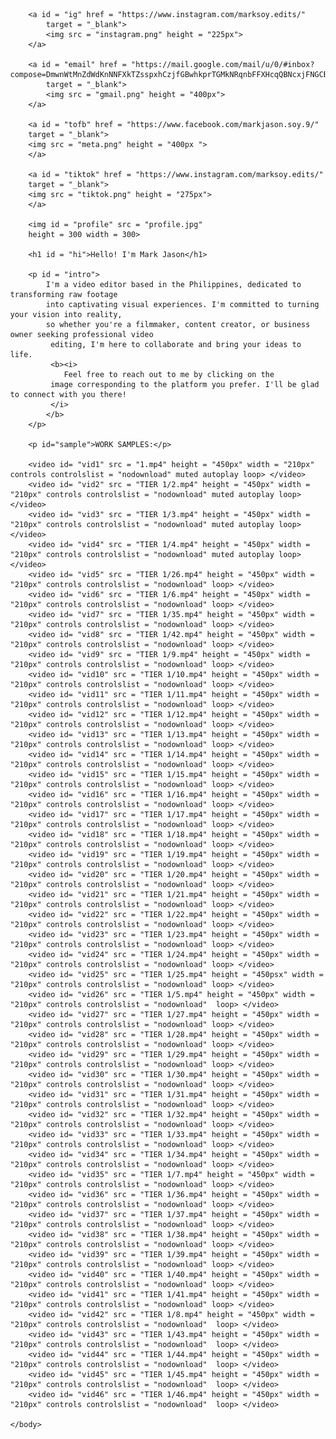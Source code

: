 <!DOCTYPE html>
<html>
    <head>
        <title>
            marksoy.edits
        </title>
        <style>
            #profile {
                position: absolute;
                top: 10px;
                left: 50px;
                border-radius: 50%;
                box-shadow: 7px 10px 15px gray;
            }
            #hi{
                position: absolute;
                top: 10px;
                right: 250px;
                font-size: 70px;
            }
            #intro{
                position: absolute;
                top:120px;
                right: 50px;
                left: 395px;
                font-size: 27px;
                text-align: justify;
            }
            #sample{
                position: absolute;
                top:500px;
                right: 50px;
                left: 50px;
                font-size: 30px;
            }
            #vid1{
                position: absolute;
                top:550px;
                left: 50px;
            }
            #vid2{
                position: absolute;
                top:550px;
                left: 370px;
            }
            #vid3{
                position: absolute;
                top:550px;
                left: 700px;
            }
            #vid4{
                position: absolute;
                top:550px;
                left: 1000px;
            }
            #vid5{
                position: absolute;
                top:1000px;
                left: 50px;
            }
            #vid6{
                position: absolute;
                top:1000px;
                left: 370px;
            }
            #vid7{
                position: absolute;
                top:1000px;
                left: 700px;
            }
            #vid8{
                position: absolute;
                top:1000px;
                left: 1000px;
            }
            #vid9{
                position: absolute;
                top:1450px;
                left: 50px;
            }
            #vid10{
                position: absolute;
                top:1450px;
                left: 370px;
            }
            #vid11{
                position: absolute;
                top:1450px;
                left: 700px;
            }
            #vid12{
                position: absolute;
                top:1450px;
                left: 1000px;
            }
            #vid13{
                position: absolute;
                top:1900px;
                left: 50px;
            }
            #vid14{
                position: absolute;
                top:1900px;
                left: 370px;
            }
            #vid15{
                position: absolute;
                top:1900px;
                left: 700px;
            }
            #vid16{
                position: absolute;
                top:1900px;
                left: 1000px;
            }
            #vid17{
                position: absolute;
                top:2350px;
                left: 50px;
            }
            #vid18{
                position: absolute;
                top:2350px;
                left: 370px;
            }
            #vid19{
                position: absolute;
                top:2350px;
                left: 700px;
            }
            #vid20{
                position: absolute;
                top:2350px;
                left: 1000px;
            }
            #vid21{
                position: absolute;
                top:2800px;
                left: 50px;
            }
            #vid22{
                position: absolute;
                top:2800px;
                left: 370px;
            }
            #vid23{
                position: absolute;
                top:2800px;
                left: 700px;
            }
            #vid24{
                position: absolute;
                top:2800px;
                left: 1000px;
            }
            #vid25{
                position: absolute;
                top:3250px;
                left: 50px;
            }
            #vid26{
                position: absolute;
                top:3250px;
                left: 370px;
            }
            #vid27{
                position: absolute;
                top:3250px;
                left: 700px;
            }
            #vid28{
                position: absolute;
                top:3250px;
                left: 1000px;
            }
            #vid29{
                position: absolute;
                top:3700px;
                left: 50px;
            }
            #vid30{
                position: absolute;
                top:3700px;
                left: 370px;
            }
            #vid31{
                position: absolute;
                top:3700px;
                left: 700px;
            }
            #vid32{
                position: absolute;
                top:3700px;
                left: 1000px;
            }
            #vid33{
                position: absolute;
                top:4150px;
                left: 50px;
            }
            #vid34{
                position: absolute;
                top:4150px;
                left: 370px;
            }
            #vid35{
                position: absolute;
                top:4150px;
                left: 700px;
            }
            #vid36{
                position: absolute;
                top:4150px;
                left: 1000px;
            }
            #vid37{
                position: absolute;
                top:4600px;
                left: 50px;
            }
            #vid38{
                position: absolute;
                top:4600px;
                left: 370px;
            }
            #vid39{
                position: absolute;
                top:4600px;
                left: 700px;
            }
            #vid40{
                position: absolute;
                top:4600px;
                left: 1000px;
            }
            #vid41{
                position: absolute;
                top: 5050px;
                left: 50px;
            }
            #vid42{
                position: absolute;
                top:5050px;
                left: 370px;
            }
            #vid43{
                position: absolute;
                top:5050px;
                left: 700px;
            }
            #vid44{
                position: absolute;
                top:5050px;
                left: 1000px;
            }
            #vid45{
                position: absolute;
                top:5500px;
                left: 50px;
            }
            #vid46{
                position: absolute;
                top:5500px;
                left: 370px;
            }
            body{
                margin: 0;
            }       
            #ig{
                position: absolute;
                top: 360px;
                left: 600px;
                cursor: pointer;
            }
            #tiktok{
                position: absolute;
                top: 335px;
                left: 785px;
            }
            #tofb{
                position: absolute;
                top: 270px;
                left: 350px;
            }
            #email{
                position: absolute;
                top: 270px;
                left: 950px;
            }
            #contact{
                position: absolute;
                top: 400px;
                left: 325px;
            }
        </style>
    </head>
    <body> 

        <a id = "ig" href = "https://www.instagram.com/marksoy.edits/"
            target = "_blank">
            <img src = "instagram.png" height = "225px">
        </a>

        <a id = "email" href = "https://mail.google.com/mail/u/0/#inbox?compose=DmwnWtMnZdWdKnNNFXkTZsspxhCzjfGBwhkprTGMkNRqnbFFXHcqQBNcxjFNGCBFFFzQmGRwzvwQ"
            target = "_blank">
            <img src = "gmail.png" height = "400px">
        </a>

        <a id = "tofb" href = "https://www.facebook.com/markjason.soy.9/"
        target = "_blank">
        <img src = "meta.png" height = "400px ">
        </a>

        <a id = "tiktok" href = "https://www.instagram.com/marksoy.edits/"
        target = "_blank">
        <img src = "tiktok.png" height = "275px">
        </a>

        <img id = "profile" src = "profile.jpg"
        height = 300 width = 300>

        <h1 id = "hi">Hello! I'm Mark Jason</h1>

        <p id = "intro">
            I'm a video editor based in the Philippines, dedicated to transforming raw footage 
            into captivating visual experiences. I'm committed to turning your vision into reality, 
            so whether you're a filmmaker, content creator, or business owner seeking professional video
             editing, I'm here to collaborate and bring your ideas to life.
             <b><i>
                Feel free to reach out to me by clicking on the
             image corresponding to the platform you prefer. I'll be glad to connect with you there!
             </i>
            </b>
        </p>

        <p id="sample">WORK SAMPLES:</p>

        <video id= "vid1" src = "1.mp4" height = "450px" width = "210px" controls controlslist = "nodownload" muted autoplay loop> </video>
        <video id= "vid2" src = "TIER 1/2.mp4" height = "450px" width = "210px" controls controlslist = "nodownload" muted autoplay loop> </video>
        <video id= "vid3" src = "TIER 1/3.mp4" height = "450px" width = "210px" controls controlslist = "nodownload" muted autoplay loop> </video>
        <video id= "vid4" src = "TIER 1/4.mp4" height = "450px" width = "210px" controls controlslist = "nodownload" muted autoplay loop> </video>
        <video id= "vid5" src = "TIER 1/26.mp4" height = "450px" width = "210px" controls controlslist = "nodownload" loop> </video>
        <video id= "vid6" src = "TIER 1/6.mp4" height = "450px" width = "210px" controls controlslist = "nodownload" loop> </video>
        <video id= "vid7" src = "TIER 1/35.mp4" height = "450px" width = "210px" controls controlslist = "nodownload" loop> </video>
        <video id= "vid8" src = "TIER 1/42.mp4" height = "450px" width = "210px" controls controlslist = "nodownload" loop> </video>
        <video id= "vid9" src = "TIER 1/9.mp4" height = "450px" width = "210px" controls controlslist = "nodownload" loop> </video>
        <video id= "vid10" src = "TIER 1/10.mp4" height = "450px" width = "210px" controls controlslist = "nodownload" loop> </video>
        <video id= "vid11" src = "TIER 1/11.mp4" height = "450px" width = "210px" controls controlslist = "nodownload" loop> </video>
        <video id= "vid12" src = "TIER 1/12.mp4" height = "450px" width = "210px" controls controlslist = "nodownload" loop> </video>
        <video id= "vid13" src = "TIER 1/13.mp4" height = "450px" width = "210px" controls controlslist = "nodownload" loop> </video>
        <video id= "vid14" src = "TIER 1/14.mp4" height = "450px" width = "210px" controls controlslist = "nodownload" loop> </video>
        <video id= "vid15" src = "TIER 1/15.mp4" height = "450px" width = "210px" controls controlslist = "nodownload" loop> </video>
        <video id= "vid16" src = "TIER 1/16.mp4" height = "450px" width = "210px" controls controlslist = "nodownload" loop> </video>
        <video id= "vid17" src = "TIER 1/17.mp4" height = "450px" width = "210px" controls controlslist = "nodownload" loop> </video>
        <video id= "vid18" src = "TIER 1/18.mp4" height = "450px" width = "210px" controls controlslist = "nodownload" loop> </video>
        <video id= "vid19" src = "TIER 1/19.mp4" height = "450px" width = "210px" controls controlslist = "nodownload" loop> </video>
        <video id= "vid20" src = "TIER 1/20.mp4" height = "450px" width = "210px" controls controlslist = "nodownload" loop> </video>
        <video id= "vid21" src = "TIER 1/21.mp4" height = "450px" width = "210px" controls controlslist = "nodownload" loop> </video>
        <video id= "vid22" src = "TIER 1/22.mp4" height = "450px" width = "210px" controls controlslist = "nodownload" loop> </video>
        <video id= "vid23" src = "TIER 1/23.mp4" height = "450px" width = "210px" controls controlslist = "nodownload" loop> </video>
        <video id= "vid24" src = "TIER 1/24.mp4" height = "450px" width = "210px" controls controlslist = "nodownload" loop> </video>
        <video id= "vid25" src = "TIER 1/25.mp4" height = "450psx" width = "210px" controls controlslist = "nodownload" loop> </video>
        <video id= "vid26" src = "TIER 1/5.mp4" height = "450px" width = "210px" controls controlslist = "nodownload"  loop> </video>
        <video id= "vid27" src = "TIER 1/27.mp4" height = "450px" width = "210px" controls controlslist = "nodownload" loop> </video>
        <video id= "vid28" src = "TIER 1/28.mp4" height = "450px" width = "210px" controls controlslist = "nodownload" loop> </video>
        <video id= "vid29" src = "TIER 1/29.mp4" height = "450px" width = "210px" controls controlslist = "nodownload" loop> </video>
        <video id= "vid30" src = "TIER 1/30.mp4" height = "450px" width = "210px" controls controlslist = "nodownload" loop> </video>
        <video id= "vid31" src = "TIER 1/31.mp4" height = "450px" width = "210px" controls controlslist = "nodownload" loop> </video>
        <video id= "vid32" src = "TIER 1/32.mp4" height = "450px" width = "210px" controls controlslist = "nodownload" loop> </video>
        <video id= "vid33" src = "TIER 1/33.mp4" height = "450px" width = "210px" controls controlslist = "nodownload" loop> </video>
        <video id= "vid34" src = "TIER 1/34.mp4" height = "450px" width = "210px" controls controlslist = "nodownload" loop> </video>
        <video id= "vid35" src = "TIER 1/7.mp4" height = "450px" width = "210px" controls controlslist = "nodownload" loop> </video>
        <video id= "vid36" src = "TIER 1/36.mp4" height = "450px" width = "210px" controls controlslist = "nodownload" loop> </video>
        <video id= "vid37" src = "TIER 1/37.mp4" height = "450px" width = "210px" controls controlslist = "nodownload" loop> </video>
        <video id= "vid38" src = "TIER 1/38.mp4" height = "450px" width = "210px" controls controlslist = "nodownload" loop> </video>
        <video id= "vid39" src = "TIER 1/39.mp4" height = "450px" width = "210px" controls controlslist = "nodownload" loop> </video>
        <video id= "vid40" src = "TIER 1/40.mp4" height = "450px" width = "210px" controls controlslist = "nodownload" loop> </video>
        <video id= "vid41" src = "TIER 1/41.mp4" height = "450px" width = "210px" controls controlslist = "nodownload" loop> </video>
        <video id= "vid42" src = "TIER 1/8.mp4" height = "450px" width = "210px" controls controlslist = "nodownload"  loop> </video>
        <video id= "vid43" src = "TIER 1/43.mp4" height = "450px" width = "210px" controls controlslist = "nodownload"  loop> </video>
        <video id= "vid44" src = "TIER 1/44.mp4" height = "450px" width = "210px" controls controlslist = "nodownload"  loop> </video>
        <video id= "vid45" src = "TIER 1/45.mp4" height = "450px" width = "210px" controls controlslist = "nodownload"  loop> </video>
        <video id= "vid46" src = "TIER 1/46.mp4" height = "450px" width = "210px" controls controlslist = "nodownload"  loop> </video>
        
    </body>
</html>
